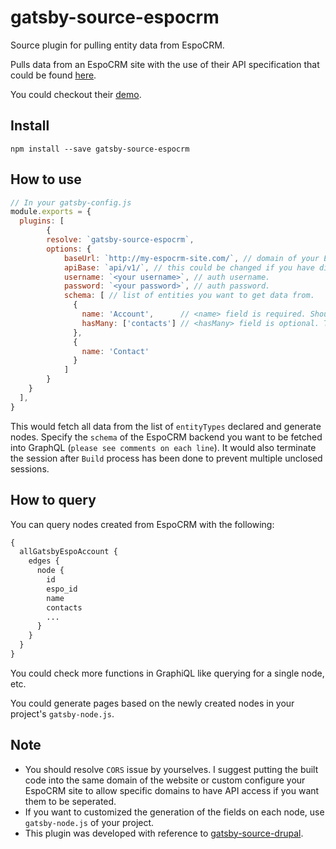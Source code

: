 # gatsby-source-espocrm

Source plugin for pulling entity data from EspoCRM.

Pulls data from an EspoCRM site with the use of their API specification that could be found [here](https://www.espocrm.com/documentation/development/api/).

You could checkout their [demo](http://demo.espocrm.com/advanced/).

## Install

`npm install --save gatsby-source-espocrm`

## How to use

```javascript
// In your gatsby-config.js
module.exports = {
  plugins: [
        {
        resolve: `gatsby-source-espocrm`,
        options: {
            baseUrl: `http://my-espocrm-site.com/`, // domain of your EspoCRM site. Please check NOTE below.
            apiBase: `api/v1/`, // this could be changed if you have different api implementation, say api/v2.
            username: `<your username>`, // auth username.
            password: `<your password>`, // auth password.
            schema: [ // list of entities you want to get data from.
              {
                name: 'Account',      // <name> field is required. Should be the name of the entity
                hasMany: ['contacts'] // <hasMany> field is optional. This would fetch also the related entities on 'Account'
              },
              {
                name: 'Contact'
              }
            ]
        }
    }
  ],
}
```
This would fetch all data from the list of `entityTypes` declared and generate nodes. Specify the `schema` of the EspoCRM backend you want to be fetched into GraphQL (`please see comments on each line`). It would also terminate the session after `Build` process has been done to prevent multiple unclosed sessions.

## How to query

You can query nodes created from EspoCRM with the following:

```graphql
{
  allGatsbyEspoAccount {
    edges {
      node {
        id
        espo_id
        name
        contacts
        ...
      }
    }
  }
}
```

You could check more functions in GraphiQL like querying for a single node, etc.

You could generate pages based on the newly created nodes in your project's `gatsby-node.js`.

## Note

- You should resolve `CORS` issue by yourselves. I suggest putting the built code into the same domain of the website or custom configure your EspoCRM site to allow specific domains to have API access if you want them to be seperated.
- If you want to customized the generation of the fields on each node, use `gatsby-node.js` of your project.
- This plugin was developed with reference to [gatsby-source-drupal](https://github.com/gatsbyjs/gatsby/tree/master/packages/gatsby-source-drupal).